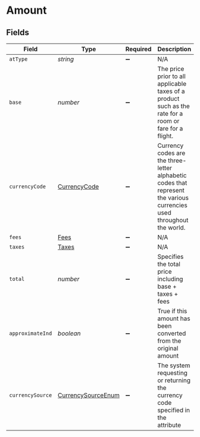 # Amount


## Fields

| Field                                                                                                                 | Type                                                                                                                  | Required                                                                                                              | Description                                                                                                           | Example                                                                                                               |
| --------------------------------------------------------------------------------------------------------------------- | --------------------------------------------------------------------------------------------------------------------- | --------------------------------------------------------------------------------------------------------------------- | --------------------------------------------------------------------------------------------------------------------- | --------------------------------------------------------------------------------------------------------------------- |
| `atType`                                                                                                              | *string*                                                                                                              | :heavy_minus_sign:                                                                                                    | N/A                                                                                                                   |                                                                                                                       |
| `base`                                                                                                                | *number*                                                                                                              | :heavy_minus_sign:                                                                                                    | The price prior to all applicable taxes of a product such as the rate for a room or fare for a flight.                | 120.2                                                                                                                 |
| `currencyCode`                                                                                                        | [CurrencyCode](../../models/shared/currencycode.md)                                                                   | :heavy_minus_sign:                                                                                                    | Currency codes are the three-letter alphabetic codes that represent the various currencies used throughout the world. |                                                                                                                       |
| `fees`                                                                                                                | [Fees](../../models/shared/fees.md)                                                                                   | :heavy_minus_sign:                                                                                                    | N/A                                                                                                                   |                                                                                                                       |
| `taxes`                                                                                                               | [Taxes](../../models/shared/taxes.md)                                                                                 | :heavy_minus_sign:                                                                                                    | N/A                                                                                                                   |                                                                                                                       |
| `total`                                                                                                               | *number*                                                                                                              | :heavy_minus_sign:                                                                                                    | Specifies the total price including base + taxes + fees                                                               | 30.13                                                                                                                 |
| `approximateInd`                                                                                                      | *boolean*                                                                                                             | :heavy_minus_sign:                                                                                                    | True if this amount has been converted from the original amount                                                       | true                                                                                                                  |
| `currencySource`                                                                                                      | [CurrencySourceEnum](../../models/shared/currencysourceenum.md)                                                       | :heavy_minus_sign:                                                                                                    | The system requesting or returning the currency code specified in the attribute                                       |                                                                                                                       |